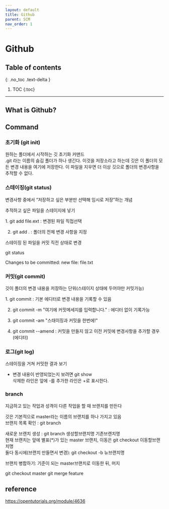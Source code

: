 ```yaml
---
layout: default
title: Github
parent: SCM
nav_order: 1
---
```


# Github

## Table of contents
{: .no_toc .text-delta }

1. TOC
{:toc}

---
## What is Github?

## Command

### 초기화 (git init)
원하는 폴더에서 시작하는 깃 초기화 커맨드<br>
.git 라는 이름의 숨김 폴더가 하나 생긴다. 이것을 저장소라고 하는데 깃은 이 폴더의 모든 변경 내용을 여기에 저장한다. 이 파일을 지우면 더 이상 깃으로 폴더의 변경사항을 추적할 수 없다.

### 스테이징(git status)
변경사항 중에서 “저장하고 싶은 부분만 선택해 임시로 저장”하는 개념<br>

추적하고 싶은 파일을 스테이지에 넣기
<div class="code-example" markdown="1">
1. git add file.ext
  : 변경된 파일 직접선택

2. git add .
  : 폴더의 전체 변경 사항을 지정
</div>

스테이징 된 파일을 커밋 직전 상태로 변경
<div class="code-example" markdown="1">
git status

Changes to be committed:
  new file: file.txt
</div>

### 커밋(git commit)
깃이 폴더의 변경 내용을 저장하는 단위(스테이지 상태에 두어야만 커밋가능)
<div class="code-example" markdown="1">
1. git commit
  : 기본 에디터로 변경 내용을 기록할 수 있음

2. git commit -m "여기에 커밋메세지를 입력합니다."
  : 에디터 없이 기록가능
  
3. git commit -am "스태이징과 커밋을 한번에!"

4. git commit --amend
  : 커밋을 만들지 않고 이전 커밋에 변경사항을 추가할 경우(에디터)
</div>

### 로그(git log)
스테이징을 거쳐 커밋한 결과 보기

- 변경 내용이 반영되었는지 보려면 git show <br>
삭제한 라인은 앞에 -를 추가한 라인은 +로 표시한다.

### branch
지금하고 있는 작업과 성격이 다른 작업을 할 때 브랜치를 만든다

깃은 기본적으로 master라는 이름의 브랜치를 하나 가지고 있음<br>
브랜치 목록 확인 : git branch <br>

새로운 브랜치 생성 : git branch 생성할브랜치명 기존브랜치명<br>
현재 브랜치는 앞에 별표(*)가 있는 master 브랜치, 이동은 git checkout 이동할브랜치명<br>
둘다 동시에(브랜치 만들면서 변경): git checkout -b 뉴브랜치명 <br>

브랜치 병합하기: 기준이 되는 master브랜치로 이동한 뒤, 머지
<div class="code-example" markdown="1">
git checkout master
git merge feature
</div>




## reference
https://opentutorials.org/module/4636 <br>
